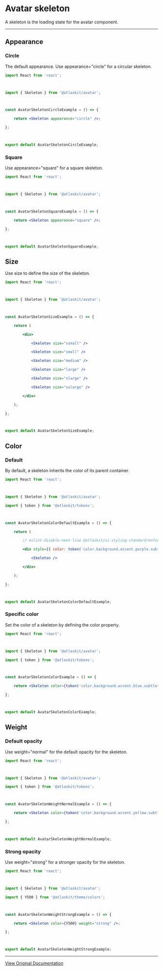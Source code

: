 # Avatar skeleton

A skeleton is the loading state for the avatar component.

---

## Appearance

### Circle

The default appearance. Use appearance="circle" for a circular skeleton. 

```jsx
import React from 'react';



import { Skeleton } from '@atlaskit/avatar';



const AvatarSkeletonCircleExample = () => {

	return <Skeleton appearance="circle" />;

};



export default AvatarSkeletonCircleExample;
```

### Square

Use appearance="square" for a square skeleton. 

```jsx
import React from 'react';



import { Skeleton } from '@atlaskit/avatar';



const AvatarSkeletonSquareExample = () => {

	return <Skeleton appearance="square" />;

};



export default AvatarSkeletonSquareExample;
```

## Size

Use size to define the size of the skeleton. 

```jsx
import React from 'react';



import { Skeleton } from '@atlaskit/avatar';



const AvatarSkeletonSizeExample = () => {

	return (

		<div>

			<Skeleton size="xsmall" />

			<Skeleton size="small" />

			<Skeleton size="medium" />

			<Skeleton size="large" />

			<Skeleton size="xlarge" />

			<Skeleton size="xxlarge" />

		</div>

	);

};



export default AvatarSkeletonSizeExample;
```

## Color

### Default

By default, a skeleton inherits the color of its parent container. 

```jsx
import React from 'react';



import { Skeleton } from '@atlaskit/avatar';

import { token } from '@atlaskit/tokens';



const AvatarSkeletonColorDefaultExample = () => {

	return (

		// eslint-disable-next-line @atlaskit/ui-styling-standard/enforce-style-prop -- Ignored via go/DSP-18766

		<div style={{ color: token('color.background.accent.purple.subtler') }}>

			<Skeleton />

		</div>

	);

};



export default AvatarSkeletonColorDefaultExample;
```

### Specific color

Set the color of a skeleton by defining the color property. 

```jsx
import React from 'react';



import { Skeleton } from '@atlaskit/avatar';

import { token } from '@atlaskit/tokens';



const AvatarSkeletonColorExample = () => {

	return <Skeleton color={token('color.background.accent.blue.subtler')} />;

};



export default AvatarSkeletonColorExample;
```

## Weight

### Default opacity

Use weight="normal" for the default opacity for the skeleton. 

```jsx
import React from 'react';



import { Skeleton } from '@atlaskit/avatar';

import { token } from '@atlaskit/tokens';



const AvatarSkeletonWeightNormalExample = () => {

	return <Skeleton color={token('color.background.accent.yellow.subtler')} weight="normal" />;

};



export default AvatarSkeletonWeightNormalExample;
```

### Strong opacity

Use weight="strong" for a stronger opacity for the skeleton. 

```jsx
import React from 'react';



import { Skeleton } from '@atlaskit/avatar';

import { Y500 } from '@atlaskit/theme/colors';



const AvatarSkeletonWeightStrongExample = () => {

	return <Skeleton color={Y500} weight="strong" />;

};



export default AvatarSkeletonWeightStrongExample;
```

---

[View Original Documentation](https://atlassian.design/components/avatar/avatar-skeleton/examples)
